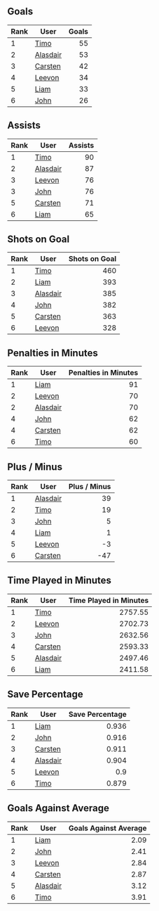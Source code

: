## Goals
| Rank | User | Goals |
| :--- | ---- | ---------: |
| 1 | [Timo](https://github.com/llevasseur/world-juniors-2022/blob/master/ROSTERS.md#Timo) |  55 |
| 2 | [Alasdair](https://github.com/llevasseur/world-juniors-2022/blob/master/ROSTERS.md#Alasdair) |  53 |
| 3 | [Carsten](https://github.com/llevasseur/world-juniors-2022/blob/master/ROSTERS.md#Carsten) |  42 |
| 4 | [Leevon](https://github.com/llevasseur/world-juniors-2022/blob/master/ROSTERS.md#Leevon) |  34 |
| 5 | [Liam](https://github.com/llevasseur/world-juniors-2022/blob/master/ROSTERS.md#Liam) |  33 |
| 6 | [John](https://github.com/llevasseur/world-juniors-2022/blob/master/ROSTERS.md#John) |  26 |
## Assists
| Rank | User | Assists |
| :--- | ---- | ---------: |
| 1 | [Timo](https://github.com/llevasseur/world-juniors-2022/blob/master/ROSTERS.md#Timo) |  90 |
| 2 | [Alasdair](https://github.com/llevasseur/world-juniors-2022/blob/master/ROSTERS.md#Alasdair) |  87 |
| 3 | [Leevon](https://github.com/llevasseur/world-juniors-2022/blob/master/ROSTERS.md#Leevon) |  76 |
| 3 | [John](https://github.com/llevasseur/world-juniors-2022/blob/master/ROSTERS.md#John) |  76 |
| 5 | [Carsten](https://github.com/llevasseur/world-juniors-2022/blob/master/ROSTERS.md#Carsten) |  71 |
| 6 | [Liam](https://github.com/llevasseur/world-juniors-2022/blob/master/ROSTERS.md#Liam) |  65 |
## Shots on Goal
| Rank | User | Shots on Goal |
| :--- | ---- | ---------: |
| 1 | [Timo](https://github.com/llevasseur/world-juniors-2022/blob/master/ROSTERS.md#Timo) |  460 |
| 2 | [Liam](https://github.com/llevasseur/world-juniors-2022/blob/master/ROSTERS.md#Liam) |  393 |
| 3 | [Alasdair](https://github.com/llevasseur/world-juniors-2022/blob/master/ROSTERS.md#Alasdair) |  385 |
| 4 | [John](https://github.com/llevasseur/world-juniors-2022/blob/master/ROSTERS.md#John) |  382 |
| 5 | [Carsten](https://github.com/llevasseur/world-juniors-2022/blob/master/ROSTERS.md#Carsten) |  363 |
| 6 | [Leevon](https://github.com/llevasseur/world-juniors-2022/blob/master/ROSTERS.md#Leevon) |  328 |
## Penalties in Minutes
| Rank | User | Penalties in Minutes |
| :--- | ---- | ---------: |
| 1 | [Liam](https://github.com/llevasseur/world-juniors-2022/blob/master/ROSTERS.md#Liam) |  91 |
| 2 | [Leevon](https://github.com/llevasseur/world-juniors-2022/blob/master/ROSTERS.md#Leevon) |  70 |
| 2 | [Alasdair](https://github.com/llevasseur/world-juniors-2022/blob/master/ROSTERS.md#Alasdair) |  70 |
| 4 | [John](https://github.com/llevasseur/world-juniors-2022/blob/master/ROSTERS.md#John) |  62 |
| 4 | [Carsten](https://github.com/llevasseur/world-juniors-2022/blob/master/ROSTERS.md#Carsten) |  62 |
| 6 | [Timo](https://github.com/llevasseur/world-juniors-2022/blob/master/ROSTERS.md#Timo) |  60 |
## Plus / Minus
| Rank | User | Plus / Minus |
| :--- | ---- | ---------: |
| 1 | [Alasdair](https://github.com/llevasseur/world-juniors-2022/blob/master/ROSTERS.md#Alasdair) |  39 |
| 2 | [Timo](https://github.com/llevasseur/world-juniors-2022/blob/master/ROSTERS.md#Timo) |  19 |
| 3 | [John](https://github.com/llevasseur/world-juniors-2022/blob/master/ROSTERS.md#John) |  5 |
| 4 | [Liam](https://github.com/llevasseur/world-juniors-2022/blob/master/ROSTERS.md#Liam) |  1 |
| 5 | [Leevon](https://github.com/llevasseur/world-juniors-2022/blob/master/ROSTERS.md#Leevon) |  -3 |
| 6 | [Carsten](https://github.com/llevasseur/world-juniors-2022/blob/master/ROSTERS.md#Carsten) |  -47 |
## Time Played in Minutes
| Rank | User | Time Played in Minutes |
| :--- | ---- | ---------: |
| 1 | [Timo](https://github.com/llevasseur/world-juniors-2022/blob/master/ROSTERS.md#Timo) |  2757.55 |
| 2 | [Leevon](https://github.com/llevasseur/world-juniors-2022/blob/master/ROSTERS.md#Leevon) |  2702.73 |
| 3 | [John](https://github.com/llevasseur/world-juniors-2022/blob/master/ROSTERS.md#John) |  2632.56 |
| 4 | [Carsten](https://github.com/llevasseur/world-juniors-2022/blob/master/ROSTERS.md#Carsten) |  2593.33 |
| 5 | [Alasdair](https://github.com/llevasseur/world-juniors-2022/blob/master/ROSTERS.md#Alasdair) |  2497.46 |
| 6 | [Liam](https://github.com/llevasseur/world-juniors-2022/blob/master/ROSTERS.md#Liam) |  2411.58 |
## Save Percentage
| Rank | User | Save Percentage |
| :--- | ---- | ---------: |
| 1 | [Liam](https://github.com/llevasseur/world-juniors-2022/blob/master/ROSTERS.md#Liam) |  0.936 |
| 2 | [John](https://github.com/llevasseur/world-juniors-2022/blob/master/ROSTERS.md#John) |  0.916 |
| 3 | [Carsten](https://github.com/llevasseur/world-juniors-2022/blob/master/ROSTERS.md#Carsten) |  0.911 |
| 4 | [Alasdair](https://github.com/llevasseur/world-juniors-2022/blob/master/ROSTERS.md#Alasdair) |  0.904 |
| 5 | [Leevon](https://github.com/llevasseur/world-juniors-2022/blob/master/ROSTERS.md#Leevon) |  0.9 |
| 6 | [Timo](https://github.com/llevasseur/world-juniors-2022/blob/master/ROSTERS.md#Timo) |  0.879 |
## Goals Against Average
| Rank | User | Goals Against Average |
| :--- | ---- | ---------: |
| 1 | [Liam](https://github.com/llevasseur/world-juniors-2022/blob/master/ROSTERS.md#Liam) |  2.09 |
| 2 | [John](https://github.com/llevasseur/world-juniors-2022/blob/master/ROSTERS.md#John) |  2.41 |
| 3 | [Leevon](https://github.com/llevasseur/world-juniors-2022/blob/master/ROSTERS.md#Leevon) |  2.84 |
| 4 | [Carsten](https://github.com/llevasseur/world-juniors-2022/blob/master/ROSTERS.md#Carsten) |  2.87 |
| 5 | [Alasdair](https://github.com/llevasseur/world-juniors-2022/blob/master/ROSTERS.md#Alasdair) |  3.12 |
| 6 | [Timo](https://github.com/llevasseur/world-juniors-2022/blob/master/ROSTERS.md#Timo) |  3.91 |
